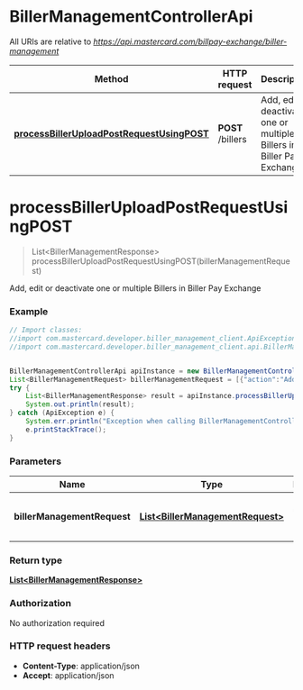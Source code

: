 # BillerManagementControllerApi

All URIs are relative to *https://api.mastercard.com/billpay-exchange/biller-management*

Method | HTTP request | Description
------------- | ------------- | -------------
[**processBillerUploadPostRequestUsingPOST**](BillerManagementControllerApi.md#processBillerUploadPostRequestUsingPOST) | **POST** /billers | Add, edit or deactivate one or multiple Billers in Biller Pay Exchange


<a name="processBillerUploadPostRequestUsingPOST"></a>
# **processBillerUploadPostRequestUsingPOST**
> List&lt;BillerManagementResponse&gt; processBillerUploadPostRequestUsingPOST(billerManagementRequest)

Add, edit or deactivate one or multiple Billers in Biller Pay Exchange

### Example
```java
// Import classes:
//import com.mastercard.developer.biller_management_client.ApiException;
//import com.mastercard.developer.biller_management_client.api.BillerManagementControllerApi;


BillerManagementControllerApi apiInstance = new BillerManagementControllerApi();
List<BillerManagementRequest> billerManagementRequest = [{"action":"Add","effectiveDate":"04/01/2020","general":{"billerId":"0001234567","billerLogoUrl":"www.wandaauto.com","billerShortName":"Wanda Auto","convenienceFee":"Yes","estimatedPostingHour":"10","termsAndConditions":"Terms And Conditions"},"serviceRelationships":[{"bspId":"000123","serviceType":"BPX_CL_EB_PAYC"}],"cardPaymentSupport":{"cardEnabled":"Yes","cardNetworks":["MAST","VISA"],"cardTypes":["CRDT"]},"convenienceFees":[{"paymentType":"BANK","flatFee":"2.0","percentFee":"0.0"},{"paymentType":"CRDT","flatFee":"2.0","percentFee":"0.0"}],"serviceAreas":{"zipCodes":"63301,63302,63303"},"consumerAuths":[{"category":"IDEN","categoryLabel":"Iden Label","dataType":"A","maxLength":"2","notes":"Max length 2 for IDEN category"}]},{"action":"Update","effectiveDate":"05/01/2020","general":{"billerId":"0001234568","billerLogoUrl":"www.alexauto.com","termsAndConditions":"Updated Terms And Conditions"},"consumerAuths":[{"recordAction":"Add","category":"IDEN","categoryLabel":"Iden Label","dataType":"A","maxLength":"2","notes":"Max length 2 for IDEN category"}]},{"action":"Deactivate","effectiveDate":"06/01/2020","general":{"billerId":"0001234569"},"deactivation":{"deactivationReasonCode":"BCON","deactivationNotes":"Deactivate Biller 0001234568"}}]; // List<BillerManagementRequest> | Billers to be uploaded to Biller Pay Exchange
try {
    List<BillerManagementResponse> result = apiInstance.processBillerUploadPostRequestUsingPOST(billerManagementRequest);
    System.out.println(result);
} catch (ApiException e) {
    System.err.println("Exception when calling BillerManagementControllerApi#processBillerUploadPostRequestUsingPOST");
    e.printStackTrace();
}
```

### Parameters

Name | Type | Description  | Notes
------------- | ------------- | ------------- | -------------
 **billerManagementRequest** | [**List&lt;BillerManagementRequest&gt;**](List.md)| Billers to be uploaded to Biller Pay Exchange |

### Return type

[**List&lt;BillerManagementResponse&gt;**](BillerManagementResponse.md)

### Authorization

No authorization required

### HTTP request headers

 - **Content-Type**: application/json
 - **Accept**: application/json

